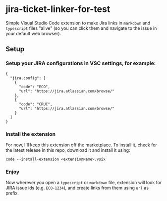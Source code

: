 # jira-ticket-linker-for-test

Simple Visual Studio Code extension to make Jira links in `markdown` and `typescript` files "alive" (so you can click them and navigate to the issue in your default web browser).

## Setup

### Setup your JIRA configurations in VSC settings, for example:
```
{
  "jira.config": [
    {
      "code": "ECO",
      "url": "https://jira.atlassian.com/browse/"
    },
    {
      "code": "CRUC",
      "url": "https://jira.atlassian.com/browse/"
    }
  ]
}
```
### Install the extension
For now, I'll keep this extension off the marketplace. To install it, check for the latest release in this repo, download it and install it using:
```
code --install-extension <extensionName>.vsix
```

### Enjoy
Now wherever you open a `typescript` or `markdown` file, extension will look for JIRA issue ids (e.g. `ECO-1234`), and create links from them using `url` as prefix.
